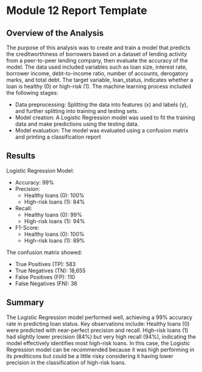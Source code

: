 # Module 12 Report Template

## Overview of the Analysis

The purpose of  this analysis was to create and train a model that predicts the creditworthiness of borrowers based on a dataset of lending activity from a peer-to-peer lending company, then evaluate the accuracy of the model. The data used included variables such as loan size, interest rate, borrower income, debt-to-income ratio, number of accounts, derogatory marks, and total debt. The target variable, loan_status, indicates whether a loan is healthy (0) or high-risk (1). The machine learning process included the following stages:
* Data preprocessing: Splitting the data into features (x) and labels (y), and further splitting into training and testing sets.
* Model creation: A Logistic Regression model was used to fit the training data and make predictions using the testing data.
* Model evaluation: The model was evaluated using a confusion matrix and printing a classification report

## Results

Logistic Regression Model:
* Accuracy: 99%
* Precision:
    * Healthy loans (0): 100%
    * High-risk loans (1): 84%
* Recall:
    * Healthy loans (0): 99%
    * High-risk loans (1): 94%
* F1-Score:
    * Healthy loans (0): 100%
    * High-risk loans (1): 89%

The confusion matrix showed:
* True Positives (TP): 583 
* True Negatives (TN): 18,655
* False Positives (FP): 110
* False Negatives (FN): 36

## Summary
The Logistic Regression model performed well, achieving a 99% accuracy rate in predicting loan status. Key observations include:
Healthy loans (0) were predicted with near-perfect precision and recall.
High-risk loans (1) had slightly lower precision (84%) but very high recall (94%), indicating the model effectively identifies most high-risk loans.
In this case, the Logistic Regression model can be recommended because it was high performing in its prediticons but could be a little risky considering it having lower precision in the classification of high-risk loans. 
